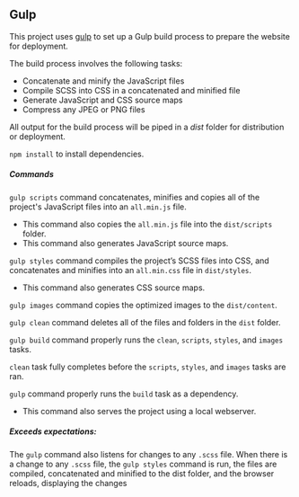 ## Gulp

This project uses [gulp](https://gulpjs.com/) to set up a Gulp build process to prepare the website for deployment.

The build process involves the following tasks:
* Concatenate and minify the JavaScript files
* Compile SCSS into CSS in a concatenated and minified file
* Generate JavaScript and CSS source maps
* Compress any JPEG or PNG files

All output for the build process will be piped in a *dist* folder for distribution or deployment.


`npm install` to install dependencies.


##### Commands 
`gulp scripts` command concatenates, minifies and copies all of the project's JavaScript files into an `all.min.js` file.
* This command also copies the `all.min.js` file into the `dist/scripts` folder. 
* This command also generates JavaScript source maps.

`gulp styles` command compiles the project’s SCSS files into CSS, and concatenates and minifies into an `all.min.css` file in `dist/styles`.
* This command also generates CSS source maps.

`gulp images` command copies the optimized images to the `dist/content`.

`gulp clean` command deletes all of the files and folders in the `dist` folder.

`gulp build` command properly runs the `clean`, `scripts`, `styles`, and `images` tasks.

`clean` task fully completes before the `scripts`, `styles`, and `images` tasks are ran.

`gulp` command properly runs the `build` task as a dependency.
* This command also serves the project using a local webserver.


##### Exceeds expectations:

The `gulp` command also listens for changes to any `.scss` file. When there is a change to any `.scss` file, the `gulp styles` command is run, the files are compiled, concatenated and minified to the dist folder, and the browser reloads, displaying the changes